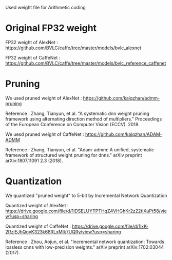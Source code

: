 Used weight file for Arithmetic coding


# Original FP32 weight

FP32 weight of AlexNet : https://github.com/BVLC/caffe/tree/master/models/bvlc_alexnet

FP32 weight of CaffeNet : https://github.com/BVLC/caffe/tree/master/models/bvlc_reference_caffenet


# Pruning

We used pruned weight of AlexNet : https://github.com/kaiqzhan/admm-pruning

Reference : Zhang, Tianyun, et al. "A systematic dnn weight pruning framework using alternating direction method of multipliers." Proceedings of the European Conference on Computer Vision (ECCV). 2018.

We uesd pruned weight of CaffeNet : https://github.com/kaiqzhan/ADAM-ADMM

Reference : Zhang, Tianyun, et al. "Adam-admm: A unified, systematic framework of structured weight pruning for dnns." arXiv preprint arXiv:1807.11091 2.3 (2018).


# Quantization

We quantized "pruned weight" to 5-bit by Incremental Network Quantization

Quantized weight of AlexNet : https://drive.google.com/file/d/1iDSELUYTPTHqZ4VHGhKr2z22tiXuPt58/view?usp=sharing 

Quantized weight of CaffeNet : https://drive.google.com/file/d/1lxK-2RzjEJhQgyK323k68RLxMlk7UQRy/view?usp=sharing

Reference : Zhou, Aojun, et al. "Incremental network quantization: Towards lossless cnns with low-precision weights." arXiv preprint arXiv:1702.03044 (2017).
